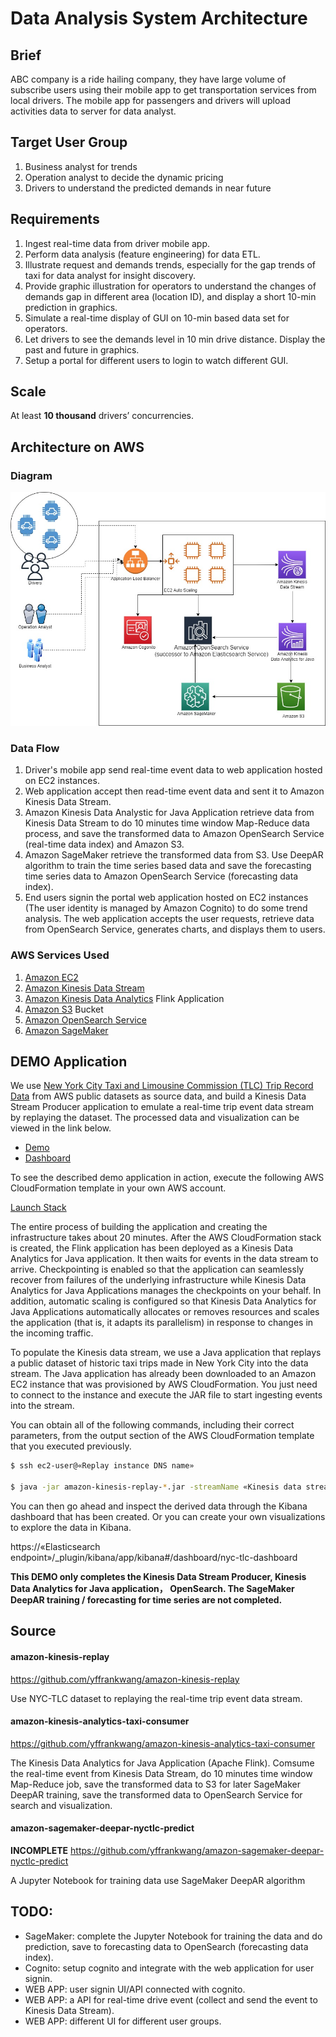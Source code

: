 Data Analysis System Architecture
=======================================================

## Brief

ABC company is a ride hailing company, they have large volume of subscribe users using their mobile app to get transportation services from local drivers. The mobile app for passengers and drivers will upload activities data to server for data analyst.


## Target User Group

1. Business analyst for trends
2. Operation analyst to decide the dynamic pricing
3. Drivers to understand the predicted demands in near future


## Requirements

1. Ingest real-time data from driver mobile app.
2. Perform data analysis (feature engineering) for data ETL.
3. Illustrate request and demands trends, especially for the gap trends of taxi for data analyst for insight discovery.
4. Provide graphic illustration for operators to understand the changes of demands gap in different area (location ID), and display a short 10-min prediction in graphics.
5. Simulate a real-time display of GUI on 10-min based data set for operators.
6. Let drivers to see the demands level in 10 min drive distance. Display the past and future in graphics.
7. Setup a portal for different users to login to watch different GUI.


## Scale

At least **10 thousand** drivers’ concurrencies.


## Architecture on AWS

### Diagram

![](https://github.com/yffrankwang/amazon-sagemaker-deepar-nyctlc-predict/raw/master/drivers-data-analysis-system.jpg)


### Data Flow

1. Driver's mobile app send real-time event data to web application hosted on EC2 instances.
2. Web application accept then read-time event data and sent it to Amazon Kinesis Data Stream.
3. Amazon Kinesis Data Analystic for Java Application retrieve data from Kinesis Data Stream to do 10 minutes time window Map-Reduce data process, and save the transformed data to Amazon OpenSearch Service (real-time data index) and Amazon S3.
4. Amazon SageMaker retrieve the transformed data from S3. Use DeepAR algorithm to train the time series based data and save the forecasting time series data to Amazon OpenSearch Service (forecasting data index).
5. End users signin the portal web application hosted on EC2 instances (The user identity is managed by Amazon Cognito) to do some trend analysis. The web application accepts the user requests, retrieve data from OpenSearch Service, generates charts, and displays them to users.


### AWS Services Used
 1. [Amazon EC2](https://aws.amazon.com/amazon/ec2)
 1. [Amazon Kinesis Data Stream](https://aws.amazon.com/kinesis/data-streams/)
 1. [Amazon Kinesis Data Analytics](https://aws.amazon.com/kinesis/data-analytics/) Flink Application
 1. [Amazon S3](https://aws.amazon.com/s3/)  Bucket
 1. [Amazon OpenSearch Service](https://aws.amazon.com/opensearch-service/)
 1. [Amazon SageMaker](https://aws.amazon.com/amazon/sagemaker)



## DEMO Application

We use [New York City Taxi and Limousine Commission (TLC) Trip Record Data](https://registry.opendata.aws/nyc-tlc-trip-records-pds/) from AWS public datasets as source data, and build a Kinesis Data Stream Producer application to emulate a real-time trip event data stream by replaying the dataset. The processed data and visualization can be viewed in the link below.

- [Demo](http://ec2-34-199-178-181.compute-1.amazonaws.com/)
- [Dashboard](http://ec2-34-199-178-181.compute-1.amazonaws.com/_plugin/kibana/app/kibana#/dashboard/nyc-tlc-dashboard)


To see the described demo application in action, execute the following AWS CloudFormation template in your own AWS account. 

[Launch Stack](https://console.aws.amazon.com/cloudformation/home#/stacks/new?stackName=kinesis-analytics-taxi-consumer&templateURL=https://s3.amazonaws.com/yfw-useast1/artifacts/kinesis-analytics-taxi-consumer/cfn-templates/kinesis-analytics-taxi-consumer.yml)

The entire process of building the application and creating the infrastructure takes about 20 minutes. After the AWS CloudFormation stack is created, the Flink application has been deployed as a Kinesis Data Analytics for Java application. It then waits for events in the data stream to arrive. Checkpointing is enabled so that the application can seamlessly recover from failures of the underlying infrastructure while Kinesis Data Analytics for Java Applications manages the checkpoints on your behalf. In addition, automatic scaling is configured so that Kinesis Data Analytics for Java Applications automatically allocates or removes resources and scales the application (that is, it adapts its parallelism) in response to changes in the incoming traffic.

To populate the Kinesis data stream, we use a Java application that replays a public dataset of historic taxi trips made in New York City into the data stream. The Java application has already been downloaded to an Amazon EC2 instance that was provisioned by AWS CloudFormation. You just need to connect to the instance and execute the JAR file to start ingesting events into the stream.

You can obtain all of the following commands, including their correct parameters, from the output section of the AWS CloudFormation template that you executed previously.

```sh
$ ssh ec2-user@«Replay instance DNS name»

$ java -jar amazon-kinesis-replay-*.jar -streamName «Kinesis data stream name» -streamRegion «AWS region» -speedup 3600
```

You can then go ahead and inspect the derived data through the Kibana dashboard that has been created. Or you can create your own visualizations to explore the data in Kibana.

https://«Elasticsearch endpoint»/_plugin/kibana/app/kibana#/dashboard/nyc-tlc-dashboard


**This DEMO only completes the Kinesis Data Stream Producer, Kinesis Data Analytics for Java application， OpenSearch. The SageMaker DeepAR training / forecasting for time series are not completed.**

## Source

#### amazon-kinesis-replay
https://github.com/yffrankwang/amazon-kinesis-replay

Use NYC-TLC dataset to replaying the real-time trip event data stream.


#### amazon-kinesis-analytics-taxi-consumer
https://github.com/yffrankwang/amazon-kinesis-analytics-taxi-consumer

The Kinesis Data Analytics for Java Application (Apache Flink).
Comsume the real-time event from Kinesis Data Stream, do 10 minutes time window Map-Reduce job, save the transformed data to S3 for later SageMaker DeepAR training, save the transformed data to OpenSearch Service for search and visualization.


#### amazon-sagemaker-deepar-nyctlc-predict
**INCOMPLETE**
https://github.com/yffrankwang/amazon-sagemaker-deepar-nyctlc-predict

A Jupyter Notebook for training data use SageMaker DeepAR algorithm


## TODO:

- SageMaker: complete the Jupyter Notebook for training the data and do prediction, save to forecasting data to OpenSearch (forecasting data index).
- Cognito: setup cognito and integrate with the web application for user signin.
- WEB APP: user signin UI/API connected with cognito.
- WEB APP: a API for real-time drive event (collect and send the event to Kinesis Data Stream).
- WEB APP: different UI for different user groups.

